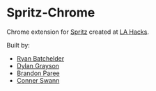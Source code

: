 Spritz-Chrome
=============

Chrome extension for [Spritz](http://www.spritzinc.com/) created at [LA Hacks](http://www.lahacks.com/).

Built by:
* [Ryan Batchelder](https://github.com/c1phr)
* [Dylan Grayson](https://github.com/smashfligaeta)
* [Brandon Paree](https://github.com/brandonparee)
* [Conner Swann](http://connerswann.me)
